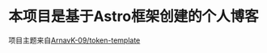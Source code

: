# 本项目是基于Astro框架创建的个人博客 

项目主题来自[ArnavK-09/token-template](https://github.com/ArnavK-09/token-template "短发+像素风可太戳我XP了")
